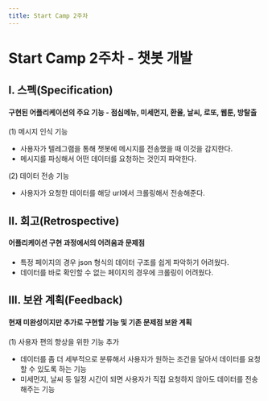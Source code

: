 ```yaml
---
title: Start Camp 2주차
---
```


# Start Camp 2주차 - 챗봇 개발
## I. 스펙(Specification)

#### 구현된 어플리케이션의 주요 기능 - 점심메뉴, 미세먼지, 환율, 날씨, 로또, 웹툰, 방탈출

(1) 메시지 인식 기능

- 사용자가 텔레그램을 통해 챗봇에 메시지를 전송했을 때 이것을 감지한다.
- 메시지를 파싱해서 어떤 데이터를 요청하는 것인지 파악한다.

(2) 데이터 전송 기능

- 사용자가 요청한 데이터를 해당 url에서 크롤링해서 전송해준다.



## II. 회고(Retrospective)

#### 어플리케이션 구현 과정에서의 어려움과 문제점

- 특정 페이지의 경우 json 형식의 데이터 구조를 쉽게 파악하기 어려웠다.
- 데이터를 바로 확인할 수 없는 페이지의 경우에 크롤링이 어려웠다.





## III. 보완 계획(Feedback)

#### 현재 미완성이지만 추가로 구현할 기능 및 기존 문제점 보완 계획

(1) 사용자 편의 향상을 위한 기능 추가

- 데이터를 좀 더 세부적으로 분류해서 사용자가 원하는 조건을 달아서 데이터를 요청할 수 있도록 하는 기능
- 미세먼지, 날씨 등 일정 시간이 되면 사용자가 직접 요청하지 않아도 데이터를 전송해주는 기능
